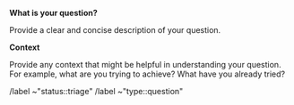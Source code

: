 **What is your question?**

Provide a clear and concise description of your question.

**Context**

Provide any context that might be helpful in understanding your question.  For example, what are you trying to achieve?  What have you already tried?

/label ~"status::triage"
/label ~"type::question"
